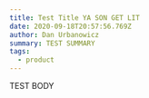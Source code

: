 ```yaml
---
title: Test Title YA SON GET LIT
date: 2020-09-18T20:57:56.769Z
author: Dan Urbanowicz
summary: TEST SUMMARY
tags:
  - product
---
```

TEST BODY